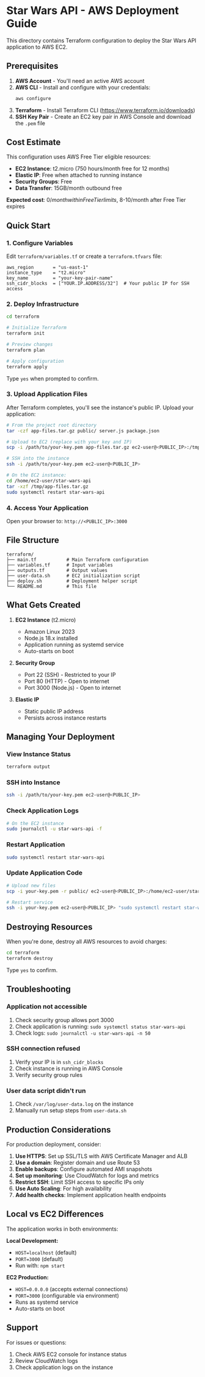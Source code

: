 # Star Wars API - AWS Deployment Guide

This directory contains Terraform configuration to deploy the Star Wars API application to AWS EC2.

## Prerequisites

1. **AWS Account** - You'll need an active AWS account
2. **AWS CLI** - Install and configure with your credentials:
   ```bash
   aws configure
   ```
3. **Terraform** - Install Terraform CLI (https://www.terraform.io/downloads)
4. **SSH Key Pair** - Create an EC2 key pair in AWS Console and download the `.pem` file

## Cost Estimate

This configuration uses AWS Free Tier eligible resources:
- **EC2 Instance**: t2.micro (750 hours/month free for 12 months)
- **Elastic IP**: Free when attached to running instance
- **Security Groups**: Free
- **Data Transfer**: 15GB/month outbound free

**Expected cost**: $0/month within Free Tier limits, ~$8-10/month after Free Tier expires

## Quick Start

### 1. Configure Variables

Edit `terraform/variables.tf` or create a `terraform.tfvars` file:

```hcl
aws_region       = "us-east-1"
instance_type    = "t2.micro"
key_name         = "your-key-pair-name"
ssh_cidr_blocks  = ["YOUR.IP.ADDRESS/32"]  # Your public IP for SSH access
```

### 2. Deploy Infrastructure

```bash
cd terraform

# Initialize Terraform
terraform init

# Preview changes
terraform plan

# Apply configuration
terraform apply
```

Type `yes` when prompted to confirm.

### 3. Upload Application Files

After Terraform completes, you'll see the instance's public IP. Upload your application:

```bash
# From the project root directory
tar -czf app-files.tar.gz public/ server.js package.json

# Upload to EC2 (replace with your key and IP)
scp -i /path/to/your-key.pem app-files.tar.gz ec2-user@<PUBLIC_IP>:/tmp/

# SSH into the instance
ssh -i /path/to/your-key.pem ec2-user@<PUBLIC_IP>

# On the EC2 instance:
cd /home/ec2-user/star-wars-api
tar -xzf /tmp/app-files.tar.gz
sudo systemctl restart star-wars-api
```

### 4. Access Your Application

Open your browser to: `http://<PUBLIC_IP>:3000`

## File Structure

```
terraform/
├── main.tf           # Main Terraform configuration
├── variables.tf      # Input variables
├── outputs.tf        # Output values
├── user-data.sh      # EC2 initialization script
├── deploy.sh         # Deployment helper script
└── README.md         # This file
```

## What Gets Created

1. **EC2 Instance** (t2.micro)
   - Amazon Linux 2023
   - Node.js 18.x installed
   - Application running as systemd service
   - Auto-starts on boot

2. **Security Group**
   - Port 22 (SSH) - Restricted to your IP
   - Port 80 (HTTP) - Open to internet
   - Port 3000 (Node.js) - Open to internet

3. **Elastic IP**
   - Static public IP address
   - Persists across instance restarts

## Managing Your Deployment

### View Instance Status

```bash
terraform output
```

### SSH into Instance

```bash
ssh -i /path/to/your-key.pem ec2-user@<PUBLIC_IP>
```

### Check Application Logs

```bash
# On the EC2 instance
sudo journalctl -u star-wars-api -f
```

### Restart Application

```bash
sudo systemctl restart star-wars-api
```

### Update Application Code

```bash
# Upload new files
scp -i your-key.pem -r public/ ec2-user@<PUBLIC_IP>:/home/ec2-user/star-wars-api/

# Restart service
ssh -i your-key.pem ec2-user@<PUBLIC_IP> "sudo systemctl restart star-wars-api"
```

## Destroying Resources

When you're done, destroy all AWS resources to avoid charges:

```bash
cd terraform
terraform destroy
```

Type `yes` to confirm.

## Troubleshooting

### Application not accessible

1. Check security group allows port 3000
2. Check application is running: `sudo systemctl status star-wars-api`
3. Check logs: `sudo journalctl -u star-wars-api -n 50`

### SSH connection refused

1. Verify your IP is in `ssh_cidr_blocks`
2. Check instance is running in AWS Console
3. Verify security group rules

### User data script didn't run

1. Check `/var/log/user-data.log` on the instance
2. Manually run setup steps from `user-data.sh`

## Production Considerations

For production deployment, consider:

1. **Use HTTPS**: Set up SSL/TLS with AWS Certificate Manager and ALB
2. **Use a domain**: Register domain and use Route 53
3. **Enable backups**: Configure automated AMI snapshots
4. **Set up monitoring**: Use CloudWatch for logs and metrics
5. **Restrict SSH**: Limit SSH access to specific IPs only
6. **Use Auto Scaling**: For high availability
7. **Add health checks**: Implement application health endpoints

## Local vs EC2 Differences

The application works in both environments:

**Local Development:**
- `HOST=localhost` (default)
- `PORT=3000` (default)
- Run with: `npm start`

**EC2 Production:**
- `HOST=0.0.0.0` (accepts external connections)
- `PORT=3000` (configurable via environment)
- Runs as systemd service
- Auto-starts on boot

## Support

For issues or questions:
1. Check AWS EC2 console for instance status
2. Review CloudWatch logs
3. Check application logs on the instance
